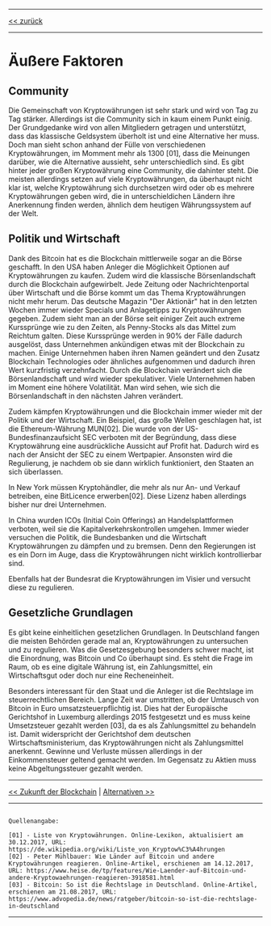***

[<< zurück](02_toc.md)

***

# Äußere Faktoren

## Community

Die Gemeinschaft von Kryptowährungen ist sehr stark und wird von Tag zu Tag stärker. Allerdings ist die Community sich in kaum einem Punkt einig. Der Grundgedanke wird von allen Mitgliedern getragen und unterstützt, dass das klassische Geldsystem überholt ist und eine Alternative her muss. Doch man sieht schon anhand der Fülle von verschiedenen Kryptowährungen, im Momment mehr als 1300 [01], dass die Meinungen darüber, wie die Alternative aussieht, sehr unterschiedlich sind. Es gibt hinter jeder großen Kryptowährung eine Community, die dahinter steht. Die meisten allerdings setzen auf viele Kryptowährungen, da überhaupt nicht klar ist, welche Kryptowährung sich durchsetzen wird oder ob es mehrere Kryptowährungen geben wird, die in unterschieldichen Ländern ihre Anerkennung finden werden, ähnlich dem heutigen Währungssystem auf der Welt.

## Politik und Wirtschaft

Dank des Bitcoin hat es die Blockchain mittlerweile sogar an die Börse geschafft. In den USA haben Anleger die Möglichkeit Optionen auf Kryptowährungen zu kaufen. Zudem wird die klassische Börsenlandschaft durch die Blockchain aufgewirbelt. Jede Zeitung oder Nachrichtenportal über Wirtschaft und die Börse kommt um das Thema Kryptowährungen nicht mehr herum. Das deutsche Magazin "Der Aktionär" hat in den letzten Wochen immer wieder Specials und Anlagetipps zu Kryptowährungen gegeben. Zudem sieht man an der Börse seit einiger Zeit auch extreme Kurssprünge wie zu den Zeiten, als Penny-Stocks als das Mittel zum Reichtum galten. Diese Kurssprünge werden in 90% der Fälle dadurch ausgelöst, dass Unternehmen ankündigen etwas mit der Blockchain zu machen. Einige Unternehmen haben ihren Namen geändert und den Zusatz Blockchain Technologies oder ähnliches aufgenommen und dadurch ihren Wert kurzfristig verzehnfacht. Durch die Blockchain verändert sich die Börsenlandschaft und wird wieder spekulativer. Viele Unternehmen haben im Moment eine höhere Volatilität. Man wird sehen, wie sich die Börsenlandschaft in den nächsten Jahren verändert.

Zudem kämpfen Kryptowährungen und die Blockchain immer wieder mit der Politik und der Wirtschaft. Ein Beispiel, das große Wellen geschlagen hat, ist die Ethereum-Währung MUN[02]. Die wurde von der US-Bundesfinanzaufsicht SEC verboten mit der Begründung, dass diese Kryptowährung eine ausdrückliche Aussicht auf Profit hat. Dadurch wird es nach der Ansicht der SEC zu einem Wertpapier. Ansonsten wird die Regulierung, je nachdem ob sie dann wirklich funktioniert, den Staaten an sich überlassen.

In New York müssen Kryptohändler, die mehr als nur An- und Verkauf betreiben, eine BitLicence erwerben[02]. Diese Lizenz haben allerdings bisher nur drei Unternehmen.

In China wurden ICOs (Initial Coin Offerings) an Handelsplattformen verboten, weil sie die Kapitalverkehrskontrollen umgehen. Immer wieder versuchen die Politik, die Bundesbanken und die Wirtschaft Kryptowährungen zu dämpfen und zu bremsen. Denn den Regierungen ist es ein Dorn im Auge, dass die Kryptowährungen nicht wirklich kontrollierbar sind.

Ebenfalls hat der Bundesrat die Kryptowährungen im Visier und versucht diese zu regulieren.

## Gesetzliche Grundlagen

Es gibt keine einheitlichen gesetzlichen Grundlagen. In Deutschland fangen die meisten Behörden gerade mal an, Kryptowährungen zu untersuchen und zu regulieren. Was die Gesetzesgebung besonders schwer macht, ist die Einordnung, was Bitcoin und Co überhaupt sind. Es steht die Frage im Raum, ob es eine digitale Währung ist, ein Zahlungsmittel, ein Wirtschaftsgut oder doch nur eine Recheneinheit.

Besonders interessant für den Staat und die Anleger ist die Rechtslage im steuerrechtlichen Bereich. Lange Zeit war umstritten, ob der Umtausch von Bitcoin in Euro umsatzsteuerpflichtig ist. Dies hat der Europäische Gerichtshof in Luxemburg allerdings 2015 festgesetzt und es muss keine Umsetzsteuer gezahlt werden [03], da es als Zahlungsmittel zu behandeln ist. Damit widerspricht der Gerichtshof dem deutschen Wirtschaftsministerium, das Kryptowährungen nicht als Zahlungsmittel anerkennt. Gewinne und Verluste müssen allerdings in der Einkommensteuer geltend gemacht werden. Im Gegensatz zu Aktien muss keine Abgeltungssteuer gezahlt werden.

***

[<< Zukunft der Blockchain](09_future_of_blockchain.md) | [Alternativen >>](11_alternatives.md)

***

```

Quellenangabe:

[01] - Liste von Kryptowährungen. Online-Lexikon, aktualisiert am 30.12.2017, URL: https://de.wikipedia.org/wiki/Liste_von_Kryptow%C3%A4hrungen
[02] - Peter Mühlbauer: Wie Länder auf Bitcoin und andere Kryptowährungen reagieren. Online-Artikel, erschienen am 14.12.2017, URL: https://www.heise.de/tp/features/Wie-Laender-auf-Bitcoin-und-andere-Kryptowaehrungen-reagieren-3918581.html
[03] - Bitcoin: So ist die Rechtslage in Deutschland. Online-Artikel, erschienen am 21.08.2017, URL: https://www.advopedia.de/news/ratgeber/bitcoin-so-ist-die-rechtslage-in-deutschland

```

***